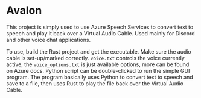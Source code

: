 # Avalon
This project is simply used to use Azure Speech Services to convert text to speech and play it back over a Virtual Audio Cable. Used mainly for Discord and other voice chat applications.

To use, build the Rust project and get the executable. Make sure the audio cable is set-up/marked correctly. `voice.txt` controls the voice currently active, the `voice_options.txt` is just available options, more can be found on Azure docs. Python script can be double-clicked to run the simple GUI program. The program basically uses Python to convert text to speech and save to a file, then uses Rust to play the file back over the Virtual Audio Cable.